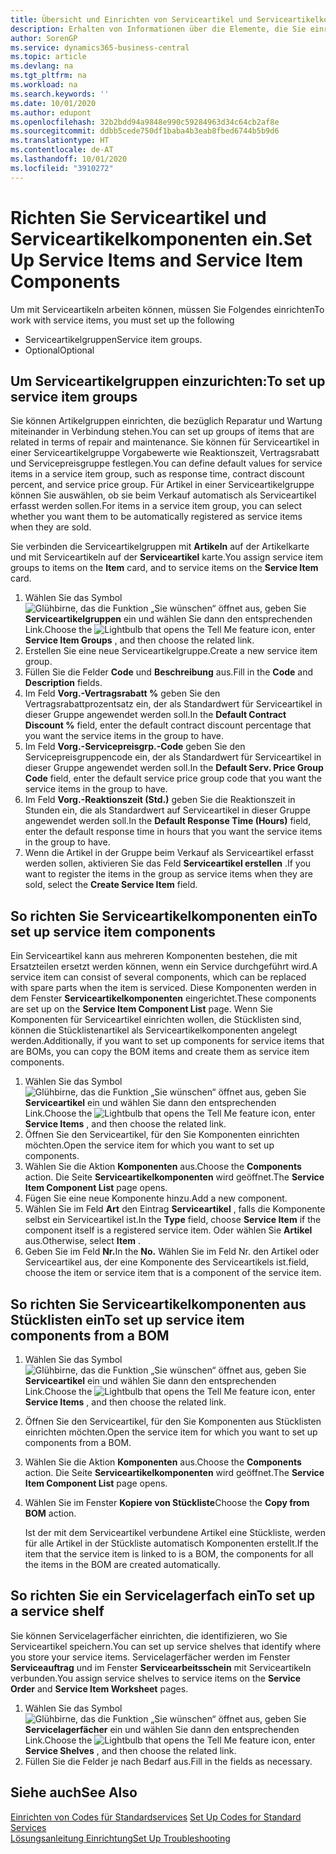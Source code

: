 ```yaml
---
title: Übersicht und Einrichten von Serviceartikel und Serviceartikelkomponenten  | Microsoft Docs
description: Erhalten von Informationen über die Elemente, die Sie einrichten müssen, bevor Sie Serviceartikel, einschließlich Vorgabewerte wie Reaktionszeit, Vertragsrabatt, und Servicepreisgruppen verwenden können.
author: SorenGP
ms.service: dynamics365-business-central
ms.topic: article
ms.devlang: na
ms.tgt_pltfrm: na
ms.workload: na
ms.search.keywords: ''
ms.date: 10/01/2020
ms.author: edupont
ms.openlocfilehash: 32b2bdd94a9848e990c59284963d34c64cb2af8e
ms.sourcegitcommit: ddbb5cede750df1baba4b3eab8fbed6744b5b9d6
ms.translationtype: HT
ms.contentlocale: de-AT
ms.lasthandoff: 10/01/2020
ms.locfileid: "3910272"
---
```

# <a name="set-up-service-items-and-service-item-components"></a><span data-ttu-id="f3b11-103">Richten Sie Serviceartikel und Serviceartikelkomponenten ein.</span><span class="sxs-lookup"><span data-stu-id="f3b11-103">Set Up Service Items and Service Item Components</span></span>
<span data-ttu-id="f3b11-104">Um mit Serviceartikeln arbeiten können, müssen Sie Folgendes einrichten</span><span class="sxs-lookup"><span data-stu-id="f3b11-104">To work with service items, you must set up the following</span></span>

* <span data-ttu-id="f3b11-105">Serviceartikelgruppen</span><span class="sxs-lookup"><span data-stu-id="f3b11-105">Service item groups.</span></span>
* <span data-ttu-id="f3b11-106">Optional</span><span class="sxs-lookup"><span data-stu-id="f3b11-106">Optional</span></span>

## <a name="to-set-up-service-item-groups"></a><span data-ttu-id="f3b11-107">Um Serviceartikelgruppen einzurichten:</span><span class="sxs-lookup"><span data-stu-id="f3b11-107">To set up service item groups</span></span>
<span data-ttu-id="f3b11-108">Sie können Artikelgruppen einrichten, die bezüglich Reparatur und Wartung miteinander in Verbindung stehen.</span><span class="sxs-lookup"><span data-stu-id="f3b11-108">You can set up groups of items that are related in terms of repair and maintenance.</span></span> <span data-ttu-id="f3b11-109">Sie können für Serviceartikel in einer Serviceartikelgruppe Vorgabewerte wie Reaktionszeit, Vertragsrabatt und Servicepreisgruppe festlegen.</span><span class="sxs-lookup"><span data-stu-id="f3b11-109">You can define default values for service items in a service item group, such as response time, contract discount percent, and service price group.</span></span> <span data-ttu-id="f3b11-110">Für Artikel in einer Serviceartikelgruppe können Sie auswählen, ob sie beim Verkauf automatisch als Serviceartikel erfasst werden sollen.</span><span class="sxs-lookup"><span data-stu-id="f3b11-110">For items in a service item group, you can select whether you want them to be automatically registered as service items when they are sold.</span></span>  

<span data-ttu-id="f3b11-111">Sie verbinden die Serviceartikelgruppen mit **Artikeln** auf der Artikelkarte und mit Serviceartikeln auf der **Serviceartikel** karte.</span><span class="sxs-lookup"><span data-stu-id="f3b11-111">You assign service item groups to items on the **Item** card, and to service items on the **Service Item** card.</span></span>  

1. <span data-ttu-id="f3b11-112">Wählen Sie das Symbol ![Glühbirne, das die Funktion „Sie wünschen“ öffnet](media/ui-search/search_small.png "Tell Me-Funktion") aus, geben Sie **Serviceartikelgruppen** ein und wählen Sie dann den entsprechenden Link.</span><span class="sxs-lookup"><span data-stu-id="f3b11-112">Choose the ![Lightbulb that opens the Tell Me feature](media/ui-search/search_small.png "Tell me what you want to do") icon, enter **Service Item Groups** , and then choose the related link.</span></span>  
2. <span data-ttu-id="f3b11-113">Erstellen Sie eine neue Serviceartikelgruppe.</span><span class="sxs-lookup"><span data-stu-id="f3b11-113">Create a new service item group.</span></span>  
3. <span data-ttu-id="f3b11-114">Füllen Sie die Felder **Code** und **Beschreibung** aus.</span><span class="sxs-lookup"><span data-stu-id="f3b11-114">Fill in the **Code** and **Description** fields.</span></span>  
4. <span data-ttu-id="f3b11-115">Im Feld **Vorg.-Vertragsrabatt %** geben Sie den Vertragsrabattprozentsatz ein, der als Standardwert für Serviceartikel in dieser Gruppe angewendet werden soll.</span><span class="sxs-lookup"><span data-stu-id="f3b11-115">In the **Default Contract Discount %** field, enter the default contract discount percentage that you want the service items in the group to have.</span></span>  
5. <span data-ttu-id="f3b11-116">Im Feld **Vorg.-Servicepreisgrp.-Code** geben Sie den Servicepreisgruppencode ein, der als Standardwert für Serviceartikel in dieser Gruppe angewendet werden soll.</span><span class="sxs-lookup"><span data-stu-id="f3b11-116">In the **Default Serv. Price Group Code** field, enter the default service price group code that you want the service items in the group to have.</span></span>  
6. <span data-ttu-id="f3b11-117">Im Feld **Vorg.-Reaktionszeit (Std.)** geben Sie die Reaktionszeit in Stunden ein, die als Standardwert auf Serviceartikel in dieser Gruppe angewendet werden soll.</span><span class="sxs-lookup"><span data-stu-id="f3b11-117">In the **Default Response Time (Hours)** field, enter the default response time in hours that you want the service items in the group to have.</span></span>  
7. <span data-ttu-id="f3b11-118">Wenn die Artikel in der Gruppe beim Verkauf als Serviceartikel erfasst werden sollen, aktivieren Sie das Feld **Serviceartikel erstellen** .</span><span class="sxs-lookup"><span data-stu-id="f3b11-118">If you want to register the items in the group as service items when they are sold, select the **Create Service Item** field.</span></span>  

## <a name="to-set-up-service-item-components"></a><span data-ttu-id="f3b11-119">So richten Sie Serviceartikelkomponenten ein</span><span class="sxs-lookup"><span data-stu-id="f3b11-119">To set up service item components</span></span>
<span data-ttu-id="f3b11-120">Ein Serviceartikel kann aus mehreren Komponenten bestehen, die mit Ersatzteilen ersetzt werden können, wenn ein Service durchgeführt wird.</span><span class="sxs-lookup"><span data-stu-id="f3b11-120">A service item can consist of several components, which can be replaced with spare parts when the item is serviced.</span></span> <span data-ttu-id="f3b11-121">Diese Komponenten werden in dem Fenster **Serviceartikelkomponenten** eingerichtet.</span><span class="sxs-lookup"><span data-stu-id="f3b11-121">These components are set up on the **Service Item Component List** page.</span></span> <span data-ttu-id="f3b11-122">Wenn Sie Komponenten für Serviceartikel einrichten wollen, die Stücklisten sind, können die Stücklistenartikel als Serviceartikelkomponenten angelegt werden.</span><span class="sxs-lookup"><span data-stu-id="f3b11-122">Additionally, if you want to set up components for service items that are BOMs, you can copy the BOM items and create them as service item components.</span></span>

1. <span data-ttu-id="f3b11-123">Wählen Sie das Symbol ![Glühbirne, das die Funktion „Sie wünschen“ öffnet](media/ui-search/search_small.png "Tell Me-Funktion") aus, geben Sie **Serviceartikel** ein und wählen Sie dann den entsprechenden Link.</span><span class="sxs-lookup"><span data-stu-id="f3b11-123">Choose the ![Lightbulb that opens the Tell Me feature](media/ui-search/search_small.png "Tell me what you want to do") icon, enter **Service Items** , and then choose the related link.</span></span>
2. <span data-ttu-id="f3b11-124">Öffnen Sie den Serviceartikel, für den Sie Komponenten einrichten möchten.</span><span class="sxs-lookup"><span data-stu-id="f3b11-124">Open the service item for which you want to set up components.</span></span>  
3. <span data-ttu-id="f3b11-125">Wählen Sie die Aktion **Komponenten** aus.</span><span class="sxs-lookup"><span data-stu-id="f3b11-125">Choose the **Components** action.</span></span> <span data-ttu-id="f3b11-126">Die Seite **Serviceartikelkomponenten** wird geöffnet.</span><span class="sxs-lookup"><span data-stu-id="f3b11-126">The **Service Item Component List** page opens.</span></span>  
4. <span data-ttu-id="f3b11-127">Fügen Sie eine neue Komponente hinzu.</span><span class="sxs-lookup"><span data-stu-id="f3b11-127">Add a new component.</span></span>  
5. <span data-ttu-id="f3b11-128">Wählen Sie im Feld **Art** den Eintrag **Serviceartikel** , falls die Komponente selbst ein Serviceartikel ist.</span><span class="sxs-lookup"><span data-stu-id="f3b11-128">In the **Type** field, choose **Service Item** if the component itself is a registered service item.</span></span> <span data-ttu-id="f3b11-129">Oder wählen Sie **Artikel** aus.</span><span class="sxs-lookup"><span data-stu-id="f3b11-129">Otherwise, select **Item** .</span></span>  
6. <span data-ttu-id="f3b11-130">Geben Sie im Feld **Nr.**</span><span class="sxs-lookup"><span data-stu-id="f3b11-130">In the **No.**</span></span> <span data-ttu-id="f3b11-131">Wählen Sie im Feld Nr. den Artikel oder Serviceartikel aus, der eine Komponente des Serviceartikels ist.</span><span class="sxs-lookup"><span data-stu-id="f3b11-131">field, choose the item or service item that is a component of the service item.</span></span>  

## <a name="to-set-up-service-item-components-from-a-bom"></a><span data-ttu-id="f3b11-132">So richten Sie Serviceartikelkomponenten aus Stücklisten ein</span><span class="sxs-lookup"><span data-stu-id="f3b11-132">To set up service item components from a BOM</span></span>
1.  <span data-ttu-id="f3b11-133">Wählen Sie das Symbol ![Glühbirne, das die Funktion „Sie wünschen“ öffnet](media/ui-search/search_small.png "Tell Me-Funktion") aus, geben Sie **Serviceartikel** ein und wählen Sie dann den entsprechenden Link.</span><span class="sxs-lookup"><span data-stu-id="f3b11-133">Choose the ![Lightbulb that opens the Tell Me feature](media/ui-search/search_small.png "Tell me what you want to do") icon, enter **Service Items** , and then choose the related link.</span></span>  
2. <span data-ttu-id="f3b11-134">Öffnen Sie den Serviceartikel, für den Sie Komponenten aus Stücklisten einrichten möchten.</span><span class="sxs-lookup"><span data-stu-id="f3b11-134">Open the service item for which you want to set up components from a BOM.</span></span>  
3. <span data-ttu-id="f3b11-135">Wählen Sie die Aktion **Komponenten** aus.</span><span class="sxs-lookup"><span data-stu-id="f3b11-135">Choose the **Components** action.</span></span> <span data-ttu-id="f3b11-136">Die Seite **Serviceartikelkomponenten** wird geöffnet.</span><span class="sxs-lookup"><span data-stu-id="f3b11-136">The **Service Item Component List** page opens.</span></span>  
4. <span data-ttu-id="f3b11-137">Wählen Sie im Fenster **Kopiere von Stückliste**</span><span class="sxs-lookup"><span data-stu-id="f3b11-137">Choose the **Copy from BOM** action.</span></span>  

    <span data-ttu-id="f3b11-138">Ist der mit dem Serviceartikel verbundene Artikel eine Stückliste, werden für alle Artikel in der Stückliste automatisch Komponenten erstellt.</span><span class="sxs-lookup"><span data-stu-id="f3b11-138">If the item that the service item is linked to is a BOM, the components for all the items in the BOM are created automatically.</span></span>  

## <a name="to-set-up-a-service-shelf"></a><span data-ttu-id="f3b11-139">So richten Sie ein Servicelagerfach ein</span><span class="sxs-lookup"><span data-stu-id="f3b11-139">To set up a service shelf</span></span>
<span data-ttu-id="f3b11-140">Sie können Servicelagerfächer einrichten, die identifizieren, wo Sie Serviceartikel speichern.</span><span class="sxs-lookup"><span data-stu-id="f3b11-140">You can set up service shelves that identify where you store your service items.</span></span> <span data-ttu-id="f3b11-141">Servicelagerfächer werden im Fenster **Serviceauftrag** und im Fenster **Servicearbeitsschein** mit Serviceartikeln verbunden.</span><span class="sxs-lookup"><span data-stu-id="f3b11-141">You assign service shelves to service items on the **Service Order** and **Service Item Worksheet** pages.</span></span>  

1. <span data-ttu-id="f3b11-142">Wählen Sie das Symbol ![Glühbirne, das die Funktion „Sie wünschen“ öffnet](media/ui-search/search_small.png "Tell Me-Funktion") aus, geben Sie **Servicelagerfächer** ein und wählen Sie dann den entsprechenden Link.</span><span class="sxs-lookup"><span data-stu-id="f3b11-142">Choose the ![Lightbulb that opens the Tell Me feature](media/ui-search/search_small.png "Tell me what you want to do") icon, enter **Service Shelves** , and then choose the related link.</span></span>
2. <span data-ttu-id="f3b11-143">Füllen Sie die Felder je nach Bedarf aus.</span><span class="sxs-lookup"><span data-stu-id="f3b11-143">Fill in the fields as necessary.</span></span>

## <a name="see-also"></a><span data-ttu-id="f3b11-144">Siehe auch</span><span class="sxs-lookup"><span data-stu-id="f3b11-144">See Also</span></span>
<span data-ttu-id="f3b11-145">[Einrichten von Codes für Standardservices](service-how-setup-service-coding.md) </span><span class="sxs-lookup"><span data-stu-id="f3b11-145">[Set Up Codes for Standard Services](service-how-setup-service-coding.md) </span></span>  
[<span data-ttu-id="f3b11-146">Lösungsanleitung Einrichtung</span><span class="sxs-lookup"><span data-stu-id="f3b11-146">Set Up Troubleshooting</span></span>](service-how-setup-troubleshooting.md)
